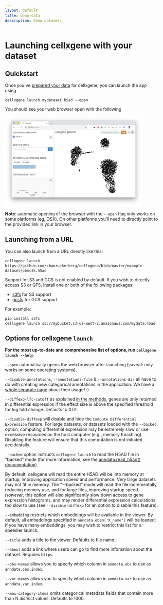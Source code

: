 ```yaml
---
layout: default
title: demo-data
description: Demo datasets
---
```


# Launching cellxgene with your dataset

## Quickstart

Once you've [prepared your data](prepare) for cellxgene, you can launch the app using

```
cellxgene launch mydataset.h5ad --open
```

You should see your web browser open with the following

<img width="450" src="https://raw.githubusercontent.com/chanzuckerberg/cellxgene/master/docs/cellxgene-opening-screenshot.png" pad="50px">

**Note**: automatic opening of the browser with the `--open` flag only works on some platforms (eg, OSX). On other platforms you'll need to directly point to the provided link in your browser.

## Launching from a URL

You can also launch from a URL directly like this:

```
cellxgene launch https://github.com/chanzuckerberg/cellxgene/blob/master/example-dataset/pbmc3k.h5ad
```

Support for S3 and GCS is not enabled by default. If you wish to directly access S3 or GFS, install one or both of the following packages:

- [s3fs](https://s3fs.readthedocs.io/en/latest/) for S3 support
- [gcsfs](https://gcsfs.readthedocs.io/en/latest/) for GCS support

For example:

```
pip install s3fs
cellxgene launch s3://mybucket.s3-us-west-2.amazonaws.com/mydata.h5ad
```

## Options for cellxgene `launch`

**For the most up-to-date and comprehensive list of options, run `cellxgene launch --help`**

`--open` automatically opens the web browser after launching (caveat: only works on some operating systems).

`--disable-annotations`, `--annotations-file` & `--annotations-dir` all have to do with creating new categorical annotations in the application. We have a [whole separate page](annotations) about their usage! :)

`--diffexp-lfc-cutoff` as explained [in the methods](methods), genes are only returned in differential expression if the effect size is above the specified threshold for log fold change. Defaults to 0.01.

`--disable-diffexp` will disable and hide the `Compute Differential Expression` feature.
For large datasets, or datasets loaded with the `--backed` option, computing differential expression may
be extremely slow or use excessive resources on the host computer (e.g., memory thrashing).
Disabling the feature will ensure that this computation is not initiated accidentally.

`--backed` option instructs `cellxgene launch` to read the H5AD file in "backed" mode (for more information, see the
[anndata.read_h5ad() documentation](https://anndata.readthedocs.io/en/latest/anndata.read_h5ad.html#anndata.read_h5ad)).

By default, cellxgene will read the entire H5AD will be into memory at startup, improving application speed and performance.
Very large datasets may not fit in memory. The "--backed" mode will read the file incrementally, reducing memory
use, and for large files, improving startup speed. _However_, this option will also significantly slow
down access to gene expression histograms, and may render differential expression calculations too slow
to use (see `--disable-diffexp` for an option to disable this feature).

`--embedding` restricts which embeddings will be available in the viewer. By default, all embeddings specified in `anndata.obsm['X_name']` will be loaded; if you have many embeddings, you may wish to restrict this list for a speedier launch.

`--title` adds a title to the viewer. Defaults to file name.

`--about` adds a link where users can go to find more infomation about the dataset. Requires `https`.

`--obs-names` allows you to specify which column in `anndata.obs` to use as `anndata.obs.index`.

`--var-names` allows you to specify which column in `anndata.var` to use as `anndata.var.index`.

`--max-category-items` omits categorical metadata fields that contain more than N _distinct_ values. Defaults to 1000.
